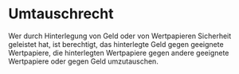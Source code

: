 # Umtauschrecht

Wer durch Hinterlegung von Geld oder von Wertpapieren Sicherheit geleistet hat, ist berechtigt, das hinterlegte Geld gegen geeignete Wertpapiere, die hinterlegten Wertpapiere gegen andere geeignete Wertpapiere oder gegen Geld umzutauschen. 

